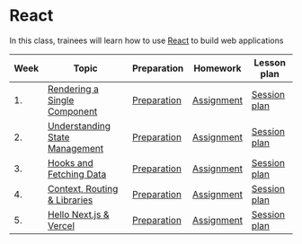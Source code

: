 # React

In this class, trainees will learn how to use [React](https://react.dev/) to build web applications

| Week | Topic                                               | Preparation                           | Homework                            | Lesson plan                           |
| ---- |-----------------------------------------------------| ------------------------------------- | ----------------------------------- | ------------------------------------- |
| 1.   | [Rendering a Single Component](./week1/README.md)   | [Preparation](./week1/preparation.md) | [Assignment](./week1/assignment.md) | [Session plan](week1/session-plan.md) |
| 2.   | [Understanding State Management](./week2/README.md) | [Preparation](./week2/preparation.md) | [Assignment](./week2/assignment.md) | [Session plan](week2/session-plan.md) |
| 3.   | [Hooks and Fetching Data](./week3/README.md)        | [Preparation](./week3/preparation.md) | [Assignment](./week3/assignment.md) | [Session plan](week3/session-plan.md) |
| 4.   | [Context, Routing & Libraries](./week4/README.md)   | [Preparation](./week4/preparation.md) | [Assignment](./week4/assignment.md) | [Session plan](week4/session-plan.md) |
| 5.   | [Hello Next.js & Vercel](./week5/README.md)         | [Preparation](./week5/preparation.md) | [Assignment](./week5/assignment.md) | [Session plan](week5/session-plan.md) |
